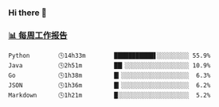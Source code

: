 ### Hi there 👋

<!-- waka-box start -->
### <a href="https://gist.github.com/b3f90cfdb958d2401b019f821c34c859" target="_blank">📊 每周工作报告</a>
```text
Python        🕓14h33m        ███████████▋░░░░░░░░░ 55.9%
Java          🕓2h51m         ██▎░░░░░░░░░░░░░░░░░░ 10.9%
Go            🕓1h38m         █▎░░░░░░░░░░░░░░░░░░░  6.3%
JSON          🕓1h36m         █▎░░░░░░░░░░░░░░░░░░░  6.2%
Markdown      🕓1h21m         █░░░░░░░░░░░░░░░░░░░░  5.2%
```
<!-- waka-box end -->
